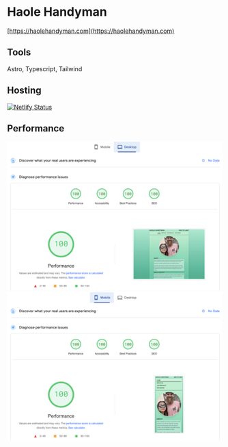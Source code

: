 # Haole Handyman

[https://haolehandyman.com](https://haolehandyman.com)

## Tools

Astro, Typescript, Tailwind

## Hosting

[![Netlify Status](https://api.netlify.com/api/v1/badges/d7753f92-48f3-4281-9e76-6b3eb318f627/deploy-status)](https://app.netlify.com/sites/gentle-truffle-cd88a3/deploys)

## Performance 

![Desktop](./public/desktop.png)
![Mobile](./public/mobile.png)